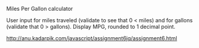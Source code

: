 Miles Per Gallon calculator

User input for miles traveled (validate to see that 0 < miles)
and for gallons (validate that 0 > gallons). Display MPG, rounded to 1 decimal point.

http://anu.kadarpik.com/javascript/assignment6jq/assignment6.html
